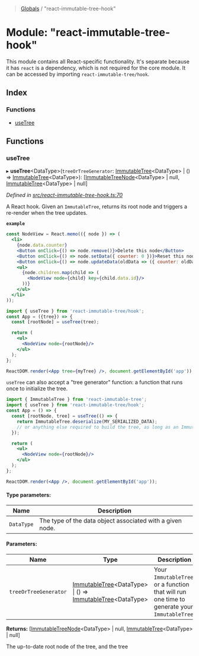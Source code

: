 > [Globals](../README.md) / "react-immutable-tree-hook"

# Module: "react-immutable-tree-hook"

This module contains all React-specific functionality. It's
separate because it has `react` is a dependency, which is not required for
the core module. It can be accessed by importing `react-immutable-tree/hook`.

## Index

### Functions

* [useTree](_react_immutable_tree_hook_.md#usetree)

## Functions

### useTree

▸ **useTree**\<DataType>(`treeOrTreeGenerator`: [ImmutableTree](../classes/_react_immutable_tree_.immutabletree.md)\<DataType> \| () => [ImmutableTree](../classes/_react_immutable_tree_.immutabletree.md)\<DataType>): [[ImmutableTreeNode](../classes/_react_immutable_tree_.immutabletreenode.md)\<DataType> \| null, [ImmutableTree](../classes/_react_immutable_tree_.immutabletree.md)\<DataType> \| null]

*Defined in [src/react-immutable-tree-hook.ts:70](https://github.com/mrjacobbloom/react-immutable-tree/blob/47d0a03/src/react-immutable-tree-hook.ts#L70)*

A React hook. Given an `ImmutableTree`, returns its root node and triggers a
re-render when the tree updates.

**`example`** 
```jsx
const NodeView = React.memo(({ node }) => (
  <li>
    {node.data.counter}
    <Button onClick={() => node.remove()}>Delete this node</Button>
    <Button onClick={() => node.setData({ counter: 0 })}>Reset this node</Button>
    <Button onClick={() => node.updateData(oldData => ({ counter: oldData.counter + 1 }))}>Increment this node</Button>
    <ul>
      {node.children.map(child => (
        <NodeView node={child} key={child.data.id}/>
      ))}
    </ul>
  </li>
));

import { useTree } from 'react-immutable-tree/hook';
const App = ({tree}) => {
  const [rootNode] = useTree(tree);

  return (
    <ul>
      <NodeView node={rootNode}/>
    </ul>
  );
};

ReactDOM.render(<App tree={myTree} />, document.getElementById('app'));
```

`useTree` can also accept a "tree generator" function: a function that runs
once to initialize the tree.

```jsx
import { ImmutableTree } from 'react-immutable-tree';
import { useTree } from 'react-immutable-tree/hook';
const App = () => {
  const [rootNode, tree] = useTree(() => {
    return ImmutableTree.deserialize(MY_SERIALIZED_DATA);
    // or anything else required to build the tree, as long as an ImmutableTree is returned
  });

  return (
    <ul>
      <NodeView node={rootNode}/>
    </ul>
  );
};

ReactDOM.render(<App />, document.getElementById('app'));
```

#### Type parameters:

Name | Description |
------ | ------ |
`DataType` | The type of the data object associated with a given node. |

#### Parameters:

Name | Type | Description |
------ | ------ | ------ |
`treeOrTreeGenerator` | [ImmutableTree](../classes/_react_immutable_tree_.immutabletree.md)\<DataType> \| () => [ImmutableTree](../classes/_react_immutable_tree_.immutabletree.md)\<DataType> | Your `ImmutableTree`, or a function that will run one time to generate your `ImmutableTree`. |

**Returns:** [[ImmutableTreeNode](../classes/_react_immutable_tree_.immutabletreenode.md)\<DataType> \| null, [ImmutableTree](../classes/_react_immutable_tree_.immutabletree.md)\<DataType> \| null]

The up-to-date root node of the tree, and the tree
